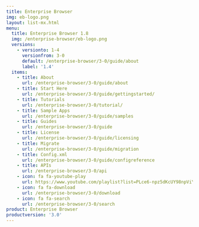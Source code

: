 ```yaml
---
title: Enterprise Browser
img: eb-logo.png
layout: list-mx.html
menu:
  title: Enterprise Browser 1.8
  img: /enterprise-browser/eb-logo.png
  versions:
    - versionto: 1-4
      versionfrom: 3-0
      default: /enterprise-browser/3-0/guide/about
      label: '1.4'
  items:
    - title: About
      url: /enterprise-browser/3-0/guide/about
    - title: Start Here
      url: /enterprise-browser/3-0/guide/gettingstarted/
    - title: Tutorials
      url: /enterprise-browser/3-0/tutorial/
    - title: Sample Apps
      url: /enterprise-browser/3-0/guide/samples
    - title: Guides
      url: /enterprise-browser/3-0/guide
    - title: License
      url: /enterprise-browser/3-0/guide/licensing
    - title: Migrate
      url: /enterprise-browser/3-0/guide/migration
    - title: Config.xml
      url: /enterprise-browser/3-0/guide/configreference
    - title: APIs
      url: /enterprise-browser/3-0/api
    - icon: fa fa-youtube-play
      url: https://www.youtube.com/playlist?list=PLce6-npz5dKcUY98npViY6QbuL3yhAXCx
    - icon: fa fa-download
      url: /enterprise-browser/3-0/download
    - icon: fa fa-search
      url: /enterprise-browser/3-0/search
product: Enterprise Browser
productversion: '3.0'
---
```

